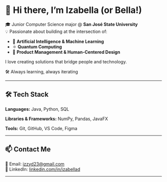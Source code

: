 
# 👋 Hi there, I’m Izabella (or Bella!)

🎓 Junior Computer Science major @ **San José State University**  
💡 Passionate about building at the intersection of:

- 🤖 **Artificial Intelligence & Machine Learning**
- ⚛️ **Quantum Computing**
- 🎯 **Product Management & Human-Centered Design**

I love creating solutions that bridge people and technology.

🛠 Always learning, always iterating  

---
## 🛠 Tech Stack

**Languages:** Java, Python, SQL

**Libraries & Frameworks:** NumPy, Pandas, JavaFX  

**Tools:** Git, GitHub, VS Code, Figma 


---

## 📫 Contact Me

📧 Email: [izzyd23@gmail.com](mailto:izzyd23@gmail.com)  
🔗 LinkedIn: [linkedin.com/in/izabellad](https://linkedin.com/in/izabelladoser)

---
